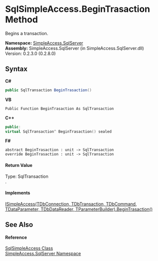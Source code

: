 # SqlSimpleAccess.BeginTrasaction Method 
 

Begins a transaction.

**Namespace:**&nbsp;<a href="N_SimpleAccess_SqlServer">SimpleAccess.SqlServer</a><br />**Assembly:**&nbsp;SimpleAccess.SqlServer (in SimpleAccess.SqlServer.dll) Version: 0.2.3.0 (0.2.8.0)

## Syntax

**C#**<br />
``` C#
public SqlTransaction BeginTrasaction()
```

**VB**<br />
``` VB
Public Function BeginTrasaction As SqlTransaction
```

**C++**<br />
``` C++
public:
virtual SqlTransaction^ BeginTrasaction() sealed
```

**F#**<br />
``` F#
abstract BeginTrasaction : unit -> SqlTransaction 
override BeginTrasaction : unit -> SqlTransaction 
```


#### Return Value
Type: SqlTransaction<br />.

#### Implements
<a href="M_SimpleAccess_Core_ISimpleAccess_6_BeginTrasaction">ISimpleAccess(TDbConnection, TDbTransaction, TDbCommand, TDataParameter, TDbDataReader, TParameterBuilder).BeginTrasaction()</a><br />

## See Also


#### Reference
<a href="T_SimpleAccess_SqlServer_SqlSimpleAccess">SqlSimpleAccess Class</a><br /><a href="N_SimpleAccess_SqlServer">SimpleAccess.SqlServer Namespace</a><br />